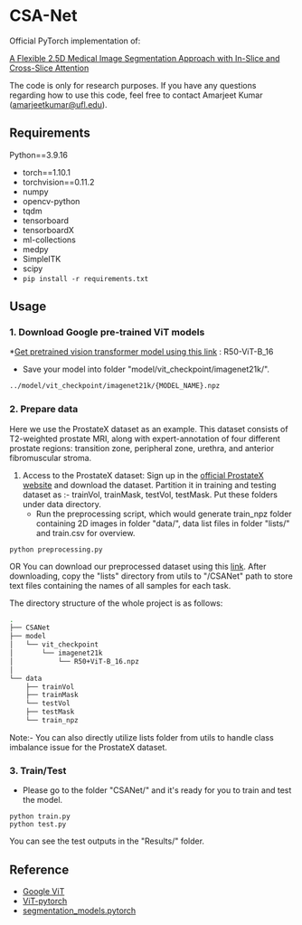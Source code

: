 # CSA-Net
Official PyTorch implementation of: 

[A Flexible 2.5D Medical Image Segmentation Approach with In-Slice and Cross-Slice Attention](https://arxiv.org/pdf/..)

The code is only for research purposes. If you have any questions regarding how to use this code, feel free to contact Amarjeet Kumar (amarjeetkumar@ufl.edu).

## Requirements
Python==3.9.16
* torch==1.10.1
* torchvision==0.11.2
* numpy
* opencv-python
* tqdm
* tensorboard
* tensorboardX
* ml-collections
* medpy
* SimpleITK
* scipy
* `pip install -r requirements.txt`

## Usage

### 1. Download Google pre-trained ViT models
*[Get pretrained vision transformer model using this link](https://console.cloud.google.com/storage/browser/vit_models/imagenet21k?pageState=(%22StorageObjectListTable%22:(%22f%22:%22%255B%255D%22))&prefix=&forceOnObjectsSortingFiltering=false) : R50-ViT-B_16
* Save your model into folder "model/vit_checkpoint/imagenet21k/".
```bash
../model/vit_checkpoint/imagenet21k/{MODEL_NAME}.npz
```

### 2. Prepare data

Here we use the ProstateX dataset as an example. This dataset consists of T2-weighted prostate MRI, along with expert-annotation of four different prostate regions: transition zone, peripheral zone, urethra, and anterior fibromuscular stroma.

1. Access to the ProstateX dataset:
   Sign up in the [official ProstateX website](https://www.cancerimagingarchive.net/collection/prostatex/) and download the dataset. Partition it in training and testing dataset as :- trainVol, trainMask, testVol, testMask. Put these folders under data directory.
      * Run the preprocessing script, which would generate train_npz folder containing 2D images in folder "data/", data list files in folder "lists/" and train.csv for overview.
```
python preprocessing.py
```
OR You can download our preprocessed dataset using this [link](https://drive.google.com/drive/folders/1qAkX34E_5kP-2pKDI0RChqWKfTNl1FVQ?usp=sharing). After downloading, copy the "lists" directory from utils to "/CSANet" path to store text files containing the names of all samples for each task.

The directory structure of the whole project is as follows:

```bash
.
├── CSANet
├── model
│   └── vit_checkpoint
│       └── imagenet21k
│           └── R50+ViT-B_16.npz
│           
└── data
    ├── trainVol
    ├── trainMask
    └── testVol
    ├── testMask
    └── train_npz     
```


Note:- You can also directly utilize lists folder from utils to handle class imbalance issue for the ProstateX dataset.

### 3. Train/Test
* Please go to the folder "CSANet/" and it's ready for you to train and test the model.
```
python train.py
python test.py
```
You can see the test outputs in the "Results/" folder.

## Reference
* [Google ViT](https://github.com/google-research/vision_transformer)
* [ViT-pytorch](https://github.com/jeonsworld/ViT-pytorch)
* [segmentation_models.pytorch](https://github.com/qubvel/segmentation_models.pytorch)
